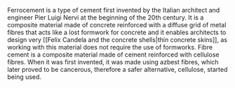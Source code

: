 ---
---

Ferrocement is a type of cement first invented by the Italian architect and engineer Pier Luigi Nervi at the beginning of the 20th century. It is a composite material made of concrete reinforced with a diffuse grid of metal fibres that acts like a lost formwork for concrete and it enables architects to design very [[Felix Candela and the concrete shells|thin concrete skins]], as working with this material does not require the use of formworks. Fibre cement is a composite material made of cement reinforced with cellulose fibres. When it was first invented, it was made using azbest fibres, which later proved to be cancerous, therefore a safer alternative, cellulose, started being used. 